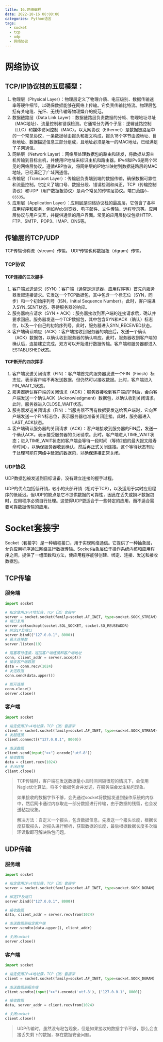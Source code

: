 ```yaml
---
title: 16.网络编程
date: 2022-10-16 00:00:00
categories: Python语言
tags: 
  - socket
  - tcp
  - udp
  - 网络协议
---
```


# 网络协议

## TCP/IP协议栈的五层模型：

1. 物理层（Physical Layer）：物理层定义了物理介质、电压级别、数据传输速率等硬件细节，以确保数据能够在网络上传输。它负责传输比特流。物理层包括有关电缆、光纤、无线传输等物理媒介的规范。
2. 数据链路层（Data Link Layer）：数据链路层负责数据的分帧、物理地址寻址（MAC地址）、流量控制和错误检测。它通常分为两个子层：逻辑链路控制（LLC）和媒体访问控制（MAC）。以太网协议（Ethernet）是数据链路层中的一个常见协议，一条数据帧由报头和报文构成，报头18个字节由源地址、目标地址、数据描述信息三部分组成，且地址必须是唯一的MAC地址，已经满足了子网通信。
3. 网络层（Network Layer）：网络层处理数据包的路由和转发，将数据从源主机传输到目标主机，并使用IP地址来标识主机和路由器。IPv4和IPv6是两个常见的网络层协议。遵循ARP协议，将网络层的IP地址映射到数据链路层的MAC地址，已经满足了广域网通信。
4. 传输层（Transport Layer）：传输层负责端到端的数据传输，确保数据可靠性和流量控制。它定义了端口号、数据分段、错误检测和纠正。TCP（传输控制协议）和UDP（用户数据报协议）是两个常见的传输层协议。端口范围`0—65535`。
5. 应用层（Application Layer）：应用层是网络协议栈的最高层，它包含了各种应用程序和服务，例如Web浏览器、电子邮件、文件传输、远程登录等。应用层协议与用户交互，并提供通信的用户界面。常见的应用层协议包括HTTP、FTP、SMTP、POP3、IMAP、DNS等。

## 传输层的TCP/UDP

TCP传输也称流（stream）传输。
UDP传输也称数据报（dgram）传输。

### TCP协议

#### TCP连接的三次握手

1. 客户端发送请求（SYN）：客户端（通常是浏览器、应用程序等）首先向服务器发起连接请求。它发送一个TCP数据包，其中包含一个标志位（SYN，同步）和一个初始序列号（ISN，Initial Sequence Number）。此时，客户端进入SYN_SENT状态，等待服务器的响应。
2. 服务器响应请求（SYN + ACK）：服务器接收到客户端的连接请求后，确认并要求回应。服务器发送一个TCP数据包，其中包含SYN和ACK（确认）标志位，以及一个自己的初始序列号。此时，服务器进入SYN_RECEIVED状态。
3. 客户端确认响应（ACK）：客户端接收到服务器的响应后，发送一个确认（ACK）数据包，以确认收到服务器的确认响应。此时，服务器收到客户端的确认后，连接建立完成，双方可以开始进行数据传输。客户端和服务器都进入ESTABLISHED状态。

#### TCP断开的四次挥手

1. 客户端发送关闭请求（FIN）：客户端首先向服务器发送一个FIN（Finish）标志位，表示客户端不再发送数据，但仍然可以接收数据。此时，客户端进入FIN_WAIT_1状态。
2. 服务器确认客户端的关闭请求（ACK）：服务器接收到客户端的FIN后，会向客户端发送一个确认ACK（Acknowledgment）数据包，以确认收到关闭请求。此时，服务器进入CLOSE_WAIT状态。
3. 服务器发送关闭请求（FIN）：当服务器不再有数据要发送给客户端时，它向客户端发送一个FIN标志位，表示服务器也准备关闭连接。此时，服务器进入LAST_ACK状态。
4. 客户端确认服务器的关闭请求（ACK）：客户端接收到服务器的FIN后，发送一个确认ACK，表示接受服务器的关闭请求。此时，客户端进入TIME_WAIT状态；进入TIME_WAIT状态的客户端会等待一段时间（等待2倍的最大报文段寿命时间），以确保服务器收到确认，然后再正式关闭连接。这个等待状态有助于处理可能在网络中延迟的数据包，以确保连接正常关闭。

### UDP协议

UDP数据包被发送到目标设备，没有建立连接的握手过程。

UDP的优点包括低开销，较小的头部开销（相对于TCP），以及适用于实时应用程序的低延迟。但UDP的缺点是它不提供数据的可靠性，因此在丢失或损坏数据包时，应用程序必须自行处理。这使得UDP更适合于一些特定的应用，而不适合需要可靠数据传输的应用。

# Socket套接字

Socket（套接字）是一种编程接口，用于实现网络通信。它提供了一种抽象层，允许应用程序通过网络进行数据传输。Socket抽象层位于操作系统内核和应用程序之间，提供了一组函数和方法，使应用程序能够创建、绑定、连接、发送和接收数据包。

## TCP传输

### 服务端

```python
import socket

# 指定使用IPv4地址簇，TCP（流）套接字
server = socket.socket(family=socket.AF_INET, type=socket.SOCK_STREAM)
# 端口复用
server.setsockopt(socket.SOL_SOCKET, socket.SO_REUSEADDR)
# 绑定IP及端口
server.bind(("127.0.0.1", 8000))
# 最大连接数
server.listen(10)

# 阻塞等待连接，返回客户端连接和客户端地址
conn, client_addr = server.accept()
# 接收客户端数据
data = conn.recv(1024)
# 发送数据
conn.send(data.upper())

# 断开连接
conn.close()
server.close()
```

### 客户端

```python
import socket

# 指定使用IPv4地址簇，TCP（流）套接字
client = socket.socket(family=socket.AF_INET, type=socket.SOCK_STREAM)
# 发起连接
client.connect(("127.0.0.1", 8000))

# 发送数据
client.send(input(">>").encode('utf-8'))
# 接收数据
data = client.recv(1024)
# 关闭连接
client.close()
```

> TCP传输时，客户端在发送数据量小且时间间隔很短的情况下，会使用Nagle优化算法，将多个数据包合并发送，在服务端会发生粘包现象。
> 
> 如果接收的数据字节不够，会先通过socket将数据发送到操作系统的内存中，然后网卡通过内存取走一部分数据进行传输，由于数据的残留，也会发送粘包现象。
>
> 解决方法：自定义一个报头，包含数据信息，先发送一个报头长度，根据长度获取报头，对报头进行解析，获取数据的长度，最后根据数据长度多次循环读取即可解决粘包问题。

## UDP传输

### 服务端

```python
import socket

# 指定使用IPv4地址簇，TCP（流）套接字
server = socket.socket(family=socket.AF_INET, type=socket.SOCK_DGRAM)

# 绑定IP及端口
server.bind(("127.0.0.1", 8000))

# 接收数据
data, client_addr = server.recvfrom(1024)

# 发送数据到指定客户端
server.sendto(data.upper(), client_addr)

# 关闭socket
server.close()
```

### 客户端

```python
import socket

# 指定使用IPv4地址簇，TCP（流）套接字
client = socket.socket(family=socket.AF_INET, type=socket.SOCK_DGRAM)

# 发送数据到服务端
client.sendto(input(">>").encode('utf-8'), ('127.0.0.1', 8000))

# 接收数据
data, server_addr = client.recvfrom(1024)

# 关闭socket
client.close()
```

> UDP传输时，虽然没有粘包现象，但是如果接收的数据字节不够，那么会直接丢失剩下的数据，存在数据安全问题。
